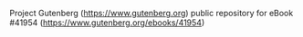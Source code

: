 Project Gutenberg (https://www.gutenberg.org) public repository for eBook #41954 (https://www.gutenberg.org/ebooks/41954)
